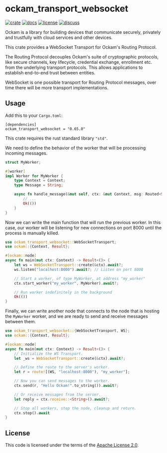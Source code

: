# ockam_transport_websocket

[![crate][crate-image]][crate-link]
[![docs][docs-image]][docs-link]
[![license][license-image]][license-link]
[![discuss][discuss-image]][discuss-link]

Ockam is a library for building devices that communicate securely, privately
and trustfully with cloud services and other devices.

This crate provides a WebSocket Transport for Ockam's Routing Protocol.

The Routing Protocol decouples Ockam's suite of cryptographic protocols,
like secure channels, key lifecycle, credential exchange, enrollment etc. from
the underlying transport protocols. This allows applications to establish
end-to-end trust between entities.

WebSocket is one possible transport for Routing Protocol messages, over time there
will be more transport implementations.

## Usage

Add this to your `Cargo.toml`:

```
[dependencies]
ockam_transport_websocket = "0.65.0"
```

This crate requires the rust standard library `"std"`.

We need to define the behavior of the worker that will be processing incoming messages.

```rust
struct MyWorker;

#[worker]
impl Worker for MyWorker {
    type Context = Context;
    type Message = String;

    async fn handle_message(&mut self, ctx: &mut Context, msg: Routed<String>) -> Result<()> {
        // ...
        Ok(())
    }
}
```

Now we can write the main function that will run the previous worker. In this case, our worker will be listening for new connections on port 8000 until the process is manually killed.

```rust
use ockam_transport_websocket::WebSocketTransport;
use ockam::{Context, Result};

#[ockam::node]
async fn main(mut ctx: Context) -> Result<()> {
    let ws = WebSocketTransport::create(&ctx).await?;
    ws.listen("localhost:8000").await?; // Listen on port 8000

    // Start a worker, of type MyWorker, at address "my_worker"
    ctx.start_worker("my_worker", MyWorker).await?;

    // Run worker indefinitely in the background
    Ok(())
}
```

Finally, we can write another node that connects to the node that is hosting the `MyWorker` worker, and we are ready to send and receive messages between them.

```rust
use ockam_transport_websocket::{WebSocketTransport, WS};
use ockam::{Context, Result};

#[ockam::node]
async fn main(mut ctx: Context) -> Result<()> {
    // Initialize the WS Transport.
    let _ws = WebSocketTransport::create(&ctx).await?;

    // Define the route to the server's worker.
    let r = route![(WS, "localhost:8000"), "my_worker"];

    // Now you can send messages to the worker.
    ctx.send(r, "Hello Ockam!".to_string()).await?;

    // Or receive messages from the server.
    let reply = ctx.receive::<String>().await?;

    // Stop all workers, stop the node, cleanup and return.
    ctx.stop().await
}
```

## License

This code is licensed under the terms of the [Apache License 2.0][license-link].

[main-ockam-crate-link]: https://crates.io/crates/ockam

[crate-image]: https://img.shields.io/crates/v/ockam_transport_websocket.svg
[crate-link]: https://crates.io/crates/ockam_transport_websocket

[docs-image]: https://docs.rs/ockam_transport_websocket/badge.svg
[docs-link]: https://docs.rs/ockam_transport_websocket

[license-image]: https://img.shields.io/badge/License-Apache%202.0-green.svg
[license-link]: https://github.com/build-trust/ockam/blob/HEAD/LICENSE

[discuss-image]: https://img.shields.io/badge/Discuss-Github%20Discussions-ff70b4.svg
[discuss-link]: https://github.com/build-trust/ockam/discussions

